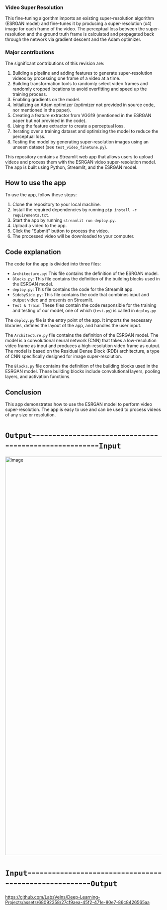 ### Video Super Resolution

This fine-tuning algorithm imports an existing super-resolution algorithm (ESRGAN model) and fine-tunes it by producing a super-resolution (x4) image for each frame of the video. The perceptual loss between the super-resolution and the ground truth frame is calculated and propagated back through the network via gradient descent and the Adam optimizer.

### Major contributions

The significant contributions of this revision are:

1. Building a pipeline and adding features to generate super-resolution videos by processing one frame of a video at a time.
2. Building transformation tools to randomly select video frames and randomly cropped locations to avoid overfitting and speed up the training process.
3. Enabling gradients on the model.
4. Initializing an Adam optimizer (optimizer not provided in source code, nor mentioned in the paper).
5. Creating a feature extractor from VGG19 (mentioned in the ESRGAN paper but not provided in the code).
6. Using the feature extractor to create a perceptual loss.
7. Iterating over a training dataset and optimizing the model to reduce the perceptual loss.
8. Testing the model by generating super-resolution images using an unseen dataset (see `test_video_finetune.py`).


This repository contains a Streamlit web app that allows users to upload videos and process them with the ESRGAN video super-resolution model. The app is built using Python, Streamlit, and the ESRGAN model.

## How to use the app

To use the app, follow these steps:

1. Clone the repository to your local machine.
2. Install the required dependencies by running `pip install -r requirements.txt`.
3. Start the app by running `streamlit run deploy.py`.
4. Upload a video to the app.
5. Click the "Submit" button to process the video.
6. The processed video will be downloaded to your computer.

## Code explanation

The code for the app is divided into three files:

* `Architecture.py`: This file contains the definition of the ESRGAN model.
* `Blocks.py`: This file contains the definition of the building blocks used in the ESRGAN model.
* `deploy.py`: This file contains the code for the Streamlit app.
* `SidebySide.py`: This file contains the code that combines input and output video and presents on Streamlit.
* `Test & Train`: These files contain the code responsible for the training and testing of our model, one of which (`test.py`) is called in `deploy.py`

The `deploy.py` file is the entry point of the app. It imports the necessary libraries, defines the layout of the app, and handles the user input.

The `Architecture.py` file contains the definition of the ESRGAN model. The model is a convolutional neural network (CNN) that takes a low-resolution video frame as input and produces a high-resolution video frame as output. The model is based on the Residual Dense Block (RDB) architecture, a type of CNN specifically designed for image super-resolution.

The `Blocks.py` file contains the definition of the building blocks used in the ESRGAN model. These building blocks include convolutional layers, pooling layers, and activation functions.

## Conclusion

This app demonstrates how to use the ESRGAN model to perform video super-resolution. The app is easy to use and can be used to process videos of any size or resolution.

#                   `Output`------------------------------------------------------`Input`

<img width="1280" alt="image" src="https://github.com/LabsVelns/Deep-Learning-Projects/assets/68092358/963894d0-3264-48ab-9d1e-b748e9dbf10f">

#                   `Input`------------------------------------------------------`Output`

https://github.com/LabsVelns/Deep-Learning-Projects/assets/68092358/27cf9aea-45f2-471e-80e7-86c8426565aa

